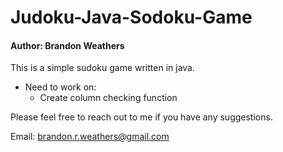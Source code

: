 # Judoku-Java-Sodoku-Game
#### Author: Brandon Weathers

This is a simple sudoku game written in java.

- Need to work on:
    - Create column checking function

Please feel free to reach out to me if you have any suggestions.

Email: brandon.r.weathers@gmail.com
